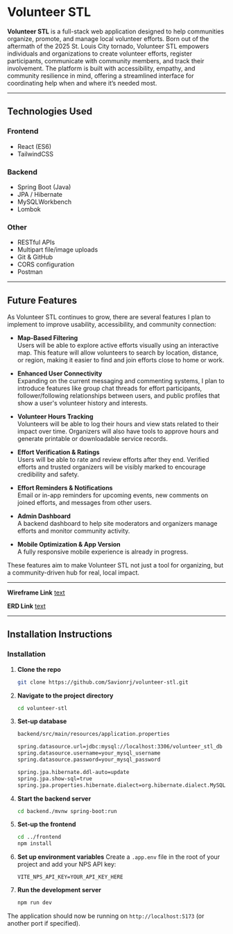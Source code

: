 # Volunteer STL

**Volunteer STL** is a full-stack web application designed to help communities organize, promote, and manage local volunteer efforts. Born out of the aftermath of the 2025 St. Louis City tornado, Volunteer STL empowers individuals and organizations to create volunteer efforts, register participants, communicate with community members, and track their involvement. The platform is built with accessibility, empathy, and community resilience in mind, offering a streamlined interface for coordinating help when and where it’s needed most.

---

## Technologies Used

### Frontend
- React (ES6)
- TailwindCSS

### Backend
- Spring Boot (Java)
- JPA / Hibernate
- MySQLWorkbench
- Lombok

### Other
- RESTful APIs
- Multipart file/image uploads
- Git & GitHub
- CORS configuration
- Postman

---

## Future Features

As Volunteer STL continues to grow, there are several features I plan to implement to improve usability, accessibility, and community connection:

- **Map-Based Filtering**  
  Users will be able to explore active efforts visually using an interactive map. This feature will allow volunteers to search by location, distance, or region, making it easier to find and join efforts close to home or work.

- **Enhanced User Connectivity**  
  Expanding on the current messaging and commenting systems, I plan to introduce features like group chat threads for effort participants, follower/following relationships between users, and public profiles that show a user's volunteer history and interests.

- **Volunteer Hours Tracking**  
  Volunteers will be able to log their hours and view stats related to their impact over time. Organizers will also have tools to approve hours and generate printable or downloadable service records.

- **Effort Verification & Ratings**  
  Users will be able to rate and review efforts after they end. Verified efforts and trusted organizers will be visibly marked to encourage credibility and safety.

- **Effort Reminders & Notifications**  
  Email or in-app reminders for upcoming events, new comments on joined efforts, and messages from other users.

- **Admin Dashboard**  
  A backend dashboard to help site moderators and organizers manage efforts and monitor community activity.

- **Mobile Optimization & App Version**  
  A fully responsive mobile experience is already in progress.

These features aim to make Volunteer STL not just a tool for organizing, but a community-driven hub for real, local impact.

---

**Wireframe Link**
[text](https://miro.com/welcomeonboard/MVFzelhZcDhwWFNMK3VTSm5XL0FwQUdoUUJxaE9vbEtud25iU2sydUQzVm1LZ3NMS1RjdjlWZnUrUHBHaldybWR5VG1MaVVTdVhFSGhKeitUNis4VGdablQ5RisveWJEbEFON3pWT1VVWWthZlEyY2JoZnpWUmJVdXRLZkdqTy93VHhHVHd5UWtSM1BidUtUYmxycDRnPT0hdjE=?share_link_id=715288984672)

**ERD Link**
[text](https://www.figma.com/board/sg2xek1tfqBWKgKBc7Cfrd/TW-ERD--Community-?node-id=0-1&t=wHTKDApDjYFud5jj-1)

---

## Installation Instructions

### Installation

1.  **Clone the repo**
    ```sh
    git clone https://github.com/Savionrj/volunteer-stl.git
    ```
2.  **Navigate to the project directory**
    ```sh
    cd volunteer-stl
    ```

3.  **Set-up database**
    ```sh
    backend/src/main/resources/application.properties

    spring.datasource.url=jdbc:mysql://localhost:3306/volunteer_stl_db
    spring.datasource.username=your_mysql_username
    spring.datasource.password=your_mysql_password

    spring.jpa.hibernate.ddl-auto=update
    spring.jpa.show-sql=true
    spring.jpa.properties.hibernate.dialect=org.hibernate.dialect.MySQL8Dialect
    ```

4.  **Start the backend server**
    ```sh
    cd backend./mvnw spring-boot:run
    ```


5.  **Set-up the frontend**
    ```sh
    cd ../frontend
    npm install
    ```
    
6.  **Set up environment variables**
    Create a `.app.env` file in the root of your project and add your NPS API key:
    ```
    VITE_NPS_API_KEY=YOUR_API_KEY_HERE
    ```
7.  **Run the development server**
    ```sh
    npm run dev
    ```
The application should now be running on `http://localhost:5173` (or another port if specified).
